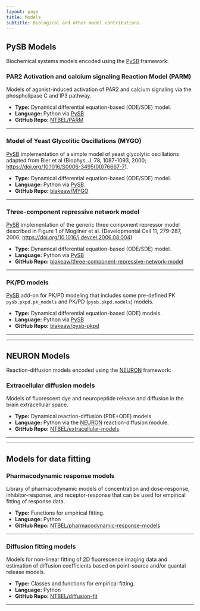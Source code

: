 ```yaml
---
layout: page
title: Models
subtitle: Biological and other model contributions.
---
```


## PySB Models

Biochemical systems models encoded using the [PySB](https://pysb.org/) framework: 

### PAR2 Activation and calcium signaling Reaction Model (PARM)

Models of agonist-induced activation of PAR2 and calcium signaling via the phospholipase C and IP3 pathway.
* **Type:** Dynamical differential equation-based (ODE/SDE) model.
* **Language:** Python via [PySB](https://pysb.org/)
* **GitHub Repo:** [NTBEL/PARM](https://github.com/NTBEL/PARM)

------

### Model of Yeast Glycolitic Oscillations (MYGO)

[PySB](https://pysb.org/) implementation of a simple model of yeast glycolytic oscillations adapted from Bier et al (Biophys. J. 78, 1087-1093, 2000; https://doi.org/10.1016/S0006-3495(00)76667-7).

* **Type:** Dynamical differential equation-based (ODE/SDE) model. 
* **Language:** Python via [PySB](https://pysb.org/).
* **GitHub Repo:** [blakeaw/MYGO](https://github.com/blakeaw/MYGO)

------

### Three-component repressive network model

[PySB](https://pysb.org/) implementation of the generic three component repressor model described in Figure 1 of Mogilner et al. (Developmental Cell 11, 279-287, 2006; https://doi.org/10.1016/j.devcel.2006.08.004)

* **Type:** Dynamical differential equation-based (ODE/SDE) model.
* **Language:** Python via [PySB](https://pysb.org/)
* **GitHub Repo:** [blakeaw/three-component-repressive-network-model](https://github.com/blakeaw/three-component-repressive-network-model)


------

### PK/PD models

[PySB](https://pysb.org/) add-on for PK/PD modeling that includes some pre-defined PK `pysb.pkpd.pk_models` and PK/PD (`pysb.pkpd.models`) models. 

* **Type:** Dynamical differential equation-based (ODE) models.
* **Language:** Python via [PySB](https://pysb.org/)
* **GitHub Repo:** [blakeaw/pysb-pkpd](https://github.com/blakeaw/pysb-pkpd)

------
------

## NEURON Models

Reaction-diffusion models encoded using the [NEURON](https://www.neuron.yale.edu/neuron/) framework:

### Extracellular diffusion models

Models of fluorescent dye and neuropeptide release and diffusion in the brain extracellular space.
* **Type:** Dynamical reaction-diffusion (PDE+ODE) models
* **Language:** Python via the [NEURON](https://www.neuron.yale.edu/neuron/) reaction-diffusion module.
* **GitHub Repo:** [NTBEL/extracellular-models](https://github.com/NTBEL/extracellular-models)


------
------

## Models for data fitting

### Pharmacodynamic response models

Library of pharmacodynamic models of concentration and dose-response, inhibitor-response, and receptor-response that can be used for empirical fitting of response data.
* **Type:** Functions for empirical fitting.
* **Language:** Python
* **GitHub Repo:** [NTBEL/pharmacodynamic-response-models](https://github.com/NTBEL/pharmacodynamic-response-models)

------

### Diffusion fitting models

Models for non-linear fitting of 2D fluorescence imaging data and estimation of diffusion coefficients based on point-source and/or quantal release models. 
* **Type:** Classes and functions for empirical fitting. 
* **Language:** Python
* **GitHub Repo:** [NTBEL/diffusion-fit](https://github.com/NTBEL/diffusion-fit)

------



